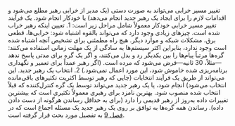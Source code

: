تغییر مسیر خرابی می‌تواند به صورت دستی (یک مدیر از خرابی رهبر مطلع می‌شود و اقدامات
لازم را برای ایجاد یک رهبر جدید انجام می‌دهد) یا خودکار انجام شود. یک فرآیند تغییر مسیر خرابی خودکار معمولاً
شامل مراحل زیر است: 1.  تعیین اینکه رهبر خراب شده است. چیزهای زیادی وجود دارد که می‌تواند بالقوه اشتباه شود:
خرابی‌ها، قطعی برق، مشکلات شبکه و موارد دیگر. هیچ راه مطمئنی برای تشخیص آنچه
اشتباه شده است وجود ندارد، بنابراین اکثر سیستم‌ها به سادگی از یک مهلت زمانی استفاده می‌کنند: گره‌ها مرتباً پیام‌ها را بین
یکدیگر رد و بدل می‌کنند، و اگر یک گره برای مدتی پاسخ ندهد—مثلاً، 30
ثانیه—فرض می‌شود که مرده است. (اگر رهبر عمداً برای تعمیر و نگهداری برنامه‌ریزی شده
خاموش شود، این مورد اعمال نمی‌شود.) 2.  انتخاب یک رهبر جدید. این می‌تواند از طریق یک فرآیند انتخابات (جایی که رهبر توسط
اکثریت تکثیرهای باقی‌مانده انتخاب می‌شود) انجام شود، یا یک رهبر جدید می‌تواند توسط یک گره کنترل‌کننده که قبلاً انتخاب شده
منصوب شود. بهترین نامزد برای رهبری معمولاً تکثیری است که بیشترین
تغییرات داده به‌روز از رهبر قدیمی را دارد (برای به حداقل رساندن هرگونه از دست دادن داده). رساندن همه گره‌ها به
توافق بر روی یک رهبر جدید یک مسئله اجماع است که در [فصل 9](ch09.html#ch_consistency) به تفصیل مورد بحث قرار گرفته است.